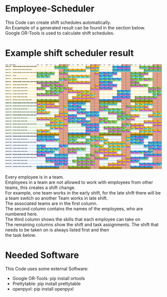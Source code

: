 # Employee-Scheduler

This Code can create shift schedules automatically.  
An Example of a generated result can be found in the section below.  
Google OR-Tools is used to calculate shift schedules.

# Example shift scheduler result

![Example Scheduler Result](data/example_scheduler_result.png)

Every employee is in a team.  
Employees in a team are not allowed to work with employees from other teams, this creates a shift change.  
For example, one team works in the early shift, 
for the late shift there will be a team switch so another Team works in late shift.  
The associated teams are in the first column.  
The second column contains the names of the employees, who are numbered here.  
The third column shows the skills that each employee can take on  
The remaining columns show the shift and task assignments. The shift that needs to be taken on is always listed first and then   
the task below.

# Needed Software

This Code uses some external Software:
* Google OR-Tools: pip install ortools
* Prettytable: pip install prettytable
* openpyxl: pip install openpyxl

